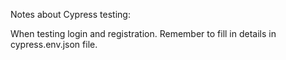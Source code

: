 Notes about Cypress testing:

When testing login and registration. Remember to fill in details in cypress.env.json file.
